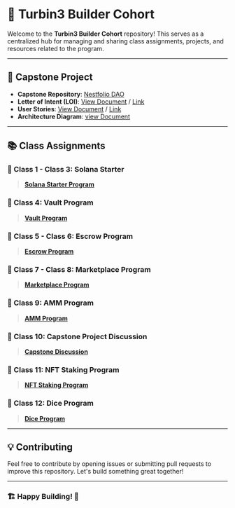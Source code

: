 # 🚀 Turbin3 Builder Cohort

Welcome to the **Turbin3 Builder Cohort** repository! This serves as a centralized hub for managing and sharing class assignments, projects, and resources related to the program.

---

## 📌 Capstone Project

- **Capstone Repository**: [Nestfolio DAO](https://github.com/4rjunc/nestfolio/)
- **Letter of Intent (LOI)**: [View Document](https://docs.google.com/document/d/1eqb1L-k3_BGJH78C4hm93Ho8nJ6oOwfgNqNfH212U6M/edit?tab=t.0) / [Link](https://solana-turbin3.github.io/Q1_25_Builder_AvhiMaz/docs/LOI.html)
- **User Stories**: [View Document](https://docs.google.com/document/d/1ZQPu2TxbBhLUpNtphhLAHh3od6hKzoxPjCG04ynyfmo/edit?tab=t.0) / [Link](https://solana-turbin3.github.io/Q1_25_Builder_AvhiMaz/docs/user_story.html)
- **Architecture Diagram**: [view Document](https://docs.google.com/document/d/187Y3Kyx5x9pkQKORfxurYicBLcGn-1ZUo9evkm4ep-4/edit?tab=t.0#heading=h.qyvr4ywzgytu)

---

## 📚 Class Assignments

### 🔹 Class 1 - Class 3: Solana Starter
> **[Solana Starter Program](https://github.com/solana-turbin3/Q1_25_Builder_AvhiMaz/tree/main/solana-starter)**

### 🔹 Class 4: Vault Program
> **[Vault Program](https://github.com/solana-turbin3/Q1_25_Builder_AvhiMaz/tree/main/vault)**

### 🔹 Class 5 - Class 6: Escrow Program
> **[Escrow Program](https://github.com/solana-turbin3/Q1_25_Builder_AvhiMaz/tree/main/escrow)**

### 🔹 Class 7 - Class 8: Marketplace Program
> **[Marketplace Program](https://github.com/solana-turbin3/Q1_25_Builder_AvhiMaz/tree/main/marketplace)**

### 🔹 Class 9: AMM Program
> **[AMM Program](https://github.com/solana-turbin3/Q1_25_Builder_AvhiMaz/tree/main/amm)**

### 🔹 Class 10: Capstone Project Discussion
> **[Capstone Discussion](https://github.com/4rjunc/nestfolio/tree/c86efa6624719ac90e7ac962470176e1f1fab07a)**

### 🔹 Class 11: NFT Staking Program
> **[NFT Staking Program](https://github.com/solana-turbin3/Q1_25_Builder_AvhiMaz/tree/main/nft-staking)**

### 🔹 Class 12: Dice Program
> **[Dice Program](https://github.com/solana-turbin3/Q1_25_Builder_AvhiMaz/tree/main/dice)**

---

## 💡 Contributing
Feel free to contribute by opening issues or submitting pull requests to improve this repository. Let's build something great together!

---

### 🏗️ Happy Building! 🚀
